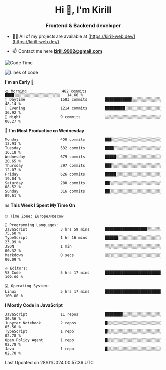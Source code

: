 <h1 align="center">Hi 👋, I'm Kirill</h1>
<h3 align="center">Frontend & Backend developer</h3>

- 👨‍💻 All of my projects are available at [https://kirill-web.dev/](https://kirill-web.dev/)

- 📫 Contact me here **kirill.9992@gmail.com**











<!--START_SECTION:waka-->
![Code Time](http://img.shields.io/badge/Code%20Time-1%2C641%20hrs%209%20mins-blue)

![Lines of code](https://img.shields.io/badge/From%20Hello%20World%20I%27ve%20Written-4.1%20million%20lines%20of%20code-blue)

**I'm an Early 🐤** 

```text
🌞 Morning                482 commits         ████░░░░░░░░░░░░░░░░░░░░░   14.66 % 
🌆 Daytime                1583 commits        ████████████░░░░░░░░░░░░░   48.14 % 
🌃 Evening                1214 commits        █████████░░░░░░░░░░░░░░░░   36.92 % 
🌙 Night                  9 commits           ░░░░░░░░░░░░░░░░░░░░░░░░░   00.27 % 
```
📅 **I'm Most Productive on Wednesday** 

```text
Monday                   458 commits         ███░░░░░░░░░░░░░░░░░░░░░░   13.93 % 
Tuesday                  532 commits         ████░░░░░░░░░░░░░░░░░░░░░   16.18 % 
Wednesday                679 commits         █████░░░░░░░░░░░░░░░░░░░░   20.65 % 
Thursday                 397 commits         ███░░░░░░░░░░░░░░░░░░░░░░   12.07 % 
Friday                   626 commits         █████░░░░░░░░░░░░░░░░░░░░   19.04 % 
Saturday                 280 commits         ██░░░░░░░░░░░░░░░░░░░░░░░   08.52 % 
Sunday                   316 commits         ██░░░░░░░░░░░░░░░░░░░░░░░   09.61 % 
```


📊 **This Week I Spent My Time On** 

```text
🕑︎ Time Zone: Europe/Moscow

💬 Programming Languages: 
JavaScript               3 hrs 59 mins       ███████████████████░░░░░░   75.60 % 
TypeScript               1 hr 16 mins        ██████░░░░░░░░░░░░░░░░░░░   23.99 % 
JSON                     1 min               ░░░░░░░░░░░░░░░░░░░░░░░░░   00.32 % 
Markdown                 0 secs              ░░░░░░░░░░░░░░░░░░░░░░░░░   00.09 % 

🔥 Editors: 
VS Code                  5 hrs 17 mins       █████████████████████████   100.00 % 

💻 Operating System: 
Linux                    5 hrs 17 mins       █████████████████████████   100.00 % 
```

**I Mostly Code in JavaScript** 

```text
JavaScript               11 repos            ████████░░░░░░░░░░░░░░░░░   30.56 % 
Jupyter Notebook         2 repos             █░░░░░░░░░░░░░░░░░░░░░░░░   05.56 % 
TypeScript               1 repo              █░░░░░░░░░░░░░░░░░░░░░░░░   02.78 % 
Open Policy Agent        1 repo              █░░░░░░░░░░░░░░░░░░░░░░░░   02.78 % 
Java                     1 repo              █░░░░░░░░░░░░░░░░░░░░░░░░   02.78 % 
```




 Last Updated on 28/01/2024 00:57:36 UTC
<!--END_SECTION:waka-->
